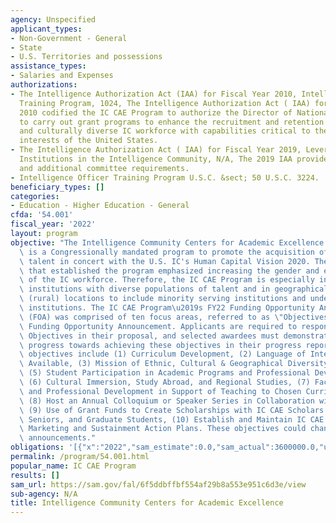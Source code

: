 ```yaml
---
agency: Unspecified
applicant_types:
- Non-Government - General
- State
- U.S. Territories and possessions
assistance_types:
- Salaries and Expenses
authorizations:
- The Intelligence Authorization Act (IAA) for Fiscal Year 2010, Intelligence Officer
  Training Program, 1024, The Intelligence Authorization Act ( IAA) for Fiscal Year
  2010 codified the IC CAE Program to authorize the Director of National Intelligence
  to carry out grant programs to enhance the recruitment and retention of an ethnically
  and culturally diverse IC workforce with capabilities critical to the national security
  interests of the United States.
- The Intelligence Authorization Act ( IAA) for Fiscal Year 2019, Leveraging Academic
  Institutions in the Intelligence Community, N/A, The 2019 IAA provided updated language
  and additional committee requirements.
- Intelligence Officer Training Program U.S.C. &sect; 50 U.S.C. 3224.
beneficiary_types: []
categories:
- Education - Higher Education - General
cfda: '54.001'
fiscal_year: '2022'
layout: program
objective: "The Intelligence Community Centers for Academic Excellence (IC CAE Program)\
  \ is a Congressionally mandated program to promote the acquisition of diverse, competitive\
  \ talent in concert with the U.S. IC's Human Capital Vision 2020. The legislation\
  \ that established the program emphasized increasing the gender and ethnic diversity\
  \ of the IC workforce. Therefore, the IC CAE Program is especially interested in\
  \ institutions with diverse populations of talent and in geographically diverse\
  \ (rural) locations to include minority serving institutions and underrepresented\
  \ institutions. The IC CAE Program\u2019s FY22 Funding Opportunity Announcement\
  \ (FOA) was comprised of ten focus areas, referred to as \"Objectives\" within the\
  \ Funding Opportunity Announcement. Applicants are required to respond to these\
  \ Objectives in their proposal, and selected awardees must demonstrate incremental\
  \ progress towards achieving these objectives in their progress reporting. These\
  \ objectives include (1) Curriculum Development, (2) Language of Interest Courses\
  \ Available, (3) Mission of Ethnic, Cultural & Geographical Diversity, (4) Consortium,\
  \ (5) Student Participation in Academic Programs and Professional Development Activities,\
  \ (6) Cultural Immersion, Study Abroad, and Regional Studies, (7) Faculty Research\
  \ and Professional Development in Support of Teaching to Chosen Curriculum Pathway,\
  \ (8) Host an Annual Colloquium or Speaker Series in Collaboration with Subrecipients,\
  \ (9) Use of Grant Funds to Create Scholarships with IC CAE Scholars who are Juniors,\
  \ Seniors, and Graduate Students, (10) Establish and Maintain IC CAE Program Management,\
  \ Marketing and Sustainment Action Plans. These objectives could change with future\
  \ announcements."
obligations: '[{"x":"2022","sam_estimate":0.0,"sam_actual":3600000.0,"usa_spending_actual":0.0},{"x":"2023","sam_estimate":3600000.0,"sam_actual":0.0,"usa_spending_actual":0.0},{"x":"2024","sam_estimate":0.0,"sam_actual":0.0,"usa_spending_actual":0.0}]'
permalink: /program/54.001.html
popular_name: IC CAE Program
results: []
sam_url: https://sam.gov/fal/6f5ddbffbf554af29b8a553e951c6d3e/view
sub-agency: N/A
title: Intelligence Community Centers for Academic Excellence
---
```

